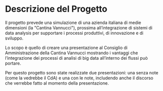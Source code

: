 # Descrizione del Progetto

Il progetto prevede una simulazione di una azienda italiana di medie dimensioni (la "Cantina Vannucci"), prossima all’integrazione di sistemi di data analysis per supportare i processi produttivi, di innovazione e di sviluppo. 

Lo scopo è quello di creare una presentazione al Consiglio di Amministrazione della Cantina Vannucci mostrando i vantaggi che l’integrazione dei processi di analisi di big data all’interno dei flussi può portare.

Per questo progetto sono state realizzate due presentazioni: una senza note (come la vedrebbe il CdA) e una con le note, includendo anche il discorso che verrebbe fatto al momento della presentazione.
